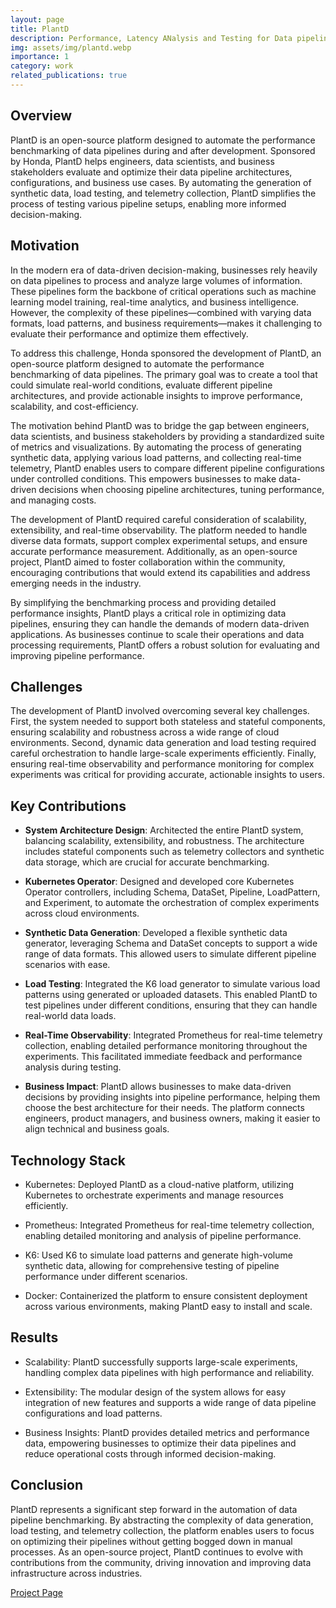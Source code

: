 ```yaml
---
layout: page
title: PlantD
description: Performance, Latency ANalysis and Testing for Data pipelines
img: assets/img/plantd.webp
importance: 1
category: work
related_publications: true
---
```


## Overview

PlantD is an open-source platform designed to automate the performance benchmarking of data pipelines during and after development. Sponsored by Honda, PlantD helps engineers, data scientists, and business stakeholders evaluate and optimize their data pipeline architectures, configurations, and business use cases. By automating the generation of synthetic data, load testing, and telemetry collection, PlantD simplifies the process of testing various pipeline setups, enabling more informed decision-making.

## Motivation

In the modern era of data-driven decision-making, businesses rely heavily on data pipelines to process and analyze large volumes of information. These pipelines form the backbone of critical operations such as machine learning model training, real-time analytics, and business intelligence. However, the complexity of these pipelines—combined with varying data formats, load patterns, and business requirements—makes it challenging to evaluate their performance and optimize them effectively.

To address this challenge, Honda sponsored the development of PlantD, an open-source platform designed to automate the performance benchmarking of data pipelines. The primary goal was to create a tool that could simulate real-world conditions, evaluate different pipeline architectures, and provide actionable insights to improve performance, scalability, and cost-efficiency.

The motivation behind PlantD was to bridge the gap between engineers, data scientists, and business stakeholders by providing a standardized suite of metrics and visualizations. By automating the process of generating synthetic data, applying various load patterns, and collecting real-time telemetry, PlantD enables users to compare different pipeline configurations under controlled conditions. This empowers businesses to make data-driven decisions when choosing pipeline architectures, tuning performance, and managing costs.

The development of PlantD required careful consideration of scalability, extensibility, and real-time observability. The platform needed to handle diverse data formats, support complex experimental setups, and ensure accurate performance measurement. Additionally, as an open-source project, PlantD aimed to foster collaboration within the community, encouraging contributions that would extend its capabilities and address emerging needs in the industry.

By simplifying the benchmarking process and providing detailed performance insights, PlantD plays a critical role in optimizing data pipelines, ensuring they can handle the demands of modern data-driven applications. As businesses continue to scale their operations and data processing requirements, PlantD offers a robust solution for evaluating and improving pipeline performance.

## Challenges

The development of PlantD involved overcoming several key challenges. First, the system needed to support both stateless and stateful components, ensuring scalability and robustness across a wide range of cloud environments. Second, dynamic data generation and load testing required careful orchestration to handle large-scale experiments efficiently. Finally, ensuring real-time observability and performance monitoring for complex experiments was critical for providing accurate, actionable insights to users.

## Key Contributions

- **System Architecture Design**: Architected the entire PlantD system, balancing scalability, extensibility, and robustness. The architecture includes stateful components such as telemetry collectors and synthetic data storage, which are crucial for accurate benchmarking.
    
- **Kubernetes Operator**: Designed and developed core Kubernetes Operator controllers, including Schema, DataSet, Pipeline, LoadPattern, and Experiment, to automate the orchestration of complex experiments across cloud environments.
    
- **Synthetic Data Generation**: Developed a flexible synthetic data generator, leveraging Schema and DataSet concepts to support a wide range of data formats. This allowed users to simulate different pipeline scenarios with ease.
    
- **Load Testing**: Integrated the K6 load generator to simulate various load patterns using generated or uploaded datasets. This enabled PlantD to test pipelines under different conditions, ensuring that they can handle real-world data loads.
    
- **Real-Time Observability**: Integrated Prometheus for real-time telemetry collection, enabling detailed performance monitoring throughout the experiments. This facilitated immediate feedback and performance analysis during testing.
    
- **Business Impact**: PlantD allows businesses to make data-driven decisions by providing insights into pipeline performance, helping them choose the best architecture for their needs. The platform connects engineers, product managers, and business owners, making it easier to align technical and business goals.

## Technology Stack

- Kubernetes: Deployed PlantD as a cloud-native platform, utilizing Kubernetes to orchestrate experiments and manage resources efficiently.
    
- Prometheus: Integrated Prometheus for real-time telemetry collection, enabling detailed monitoring and analysis of pipeline performance.
    
- K6: Used K6 to simulate load patterns and generate high-volume synthetic data, allowing for comprehensive testing of pipeline performance under different scenarios.
    
- Docker: Containerized the platform to ensure consistent deployment across various environments, making PlantD easy to install and scale.


## Results

- Scalability: PlantD successfully supports large-scale experiments, handling complex data pipelines with high performance and reliability.
    
- Extensibility: The modular design of the system allows for easy integration of new features and supports a wide range of data pipeline configurations and load patterns.
    
- Business Insights: PlantD provides detailed metrics and performance data, empowering businesses to optimize their data pipelines and reduce operational costs through informed decision-making.

## Conclusion

PlantD represents a significant step forward in the automation of data pipeline benchmarking. By abstracting the complexity of data generation, load testing, and telemetry collection, the platform enables users to focus on optimizing their pipelines without getting bogged down in manual processes. As an open-source project, PlantD continues to evolve with contributions from the community, driving innovation and improving data infrastructure across industries.

[Project Page](https://plantd.org)